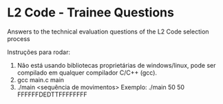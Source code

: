 # L2 Code - Trainee Questions

Answers to the technical evaluation questions of the L2 Code selection process

Instruções para rodar:
1) Não está usando bibliotecas proprietárias de windows/linux, pode ser compilado em qualquer compilador C/C++ (gcc).
2) gcc main.c main
3) ./main <largura> <comprimento> <sequência de movimentos> 
Exemplo: ./main 50 50 FFFFFFDEDTTFFFFFFFF
